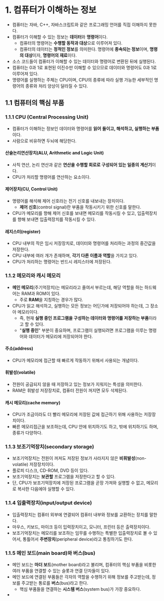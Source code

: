 # 1. 컴퓨터가 이해하는 정보
- 컴퓨터는 자바, C++, 자바스크립트와 같은 프로그래밍 언어를 직접 이해하지 못한다.
- 컴퓨터가 이해할 수 있는 정보는 **데이터**와 **명령어**이다.
	- 컴퓨터의 명령어는 **수행할 동작과 대상**으로 이루어져 있다.
	- 컴퓨터의 데이터는 **정적인 정보**를 의미한다. 명령어에 **종속되는 정보**이며, **명령의 대상**이자, **명령어의 재료**이다.
- 소스 코드들이 컴퓨터가 이해할 수 있는 데이터와 명령어로 변환된 뒤에 실행된다.
- 컴퓨터는 0과 1로 표현된 이진수만 이해할 수 있으므로 데이터와 명령어도 0과 1로 이루어져 있다.
- 명령어를 실행하는 주체는 CPU이며, CPU의 종류에 따라 실행 가능한 세부적인 명령어의 종류와 처리 양상이 달라질 수 있다.

## 1.1 컴퓨터의 핵심 부품
### 1.1.1 CPU (Central Processing Unit)
- 컴퓨터가 이해하는 정보인 데이터와 명령어를 **읽어 들이고, 해석하고, 실행하는 부품**이다.
- 사람으로 비유하면 두뇌에 해당한다.

#### 산술논리연산장치(ALU, Arithmetic and Logic Unit)
- 사칙 연산, 논리 연산과 같은 **연산을 수행할 회로로 구성되어 있는 일종의 계산기**이다.
- CPU가 처리할 명령어를 연산하는 요소이다.

#### 제어장치(CU, Control Unit)
- 명령어를 해석해 제어 신호라는 전기 신호를 내보내는 장치이다.
	- **제어 신호**(control signal)란 부품을 작동시키기 위한 신호를 말한다.
- CPU가 메모리를 향해 제어 신호를 보내면 메모리를 작동시킬 수 있고, 입출력장치를 향해 보내면 입출력장치를 작동시킬 수 있다.

#### 레지스터(register)
- CPU 내부의 작은 임시 저장장치로, 데이터와 명령어를 처리하는 과정의 중간값을 저장한다.
- CPU 내부에 여러 개가 존재하며, **각기 다른 이름과 역할**을 가지고 있다.
- CPU가 처리하는 명령어는 반드시 레지스터에 저장된다.

### 1.1.2 메모리와 캐시 메모리
- **메인 메모리**(주기억장치)는 메모리라고 줄여서 부르는데, 해당 역할을 하는 하드웨어는 RAM과 ROM이 있다.
	- 주로 **RAM**을 지칭하는 경우가 많다.
- CPU가 읽고 해석하고, 실행하는 모든 정보는 어딘가에 저장되어야 하는데, 그 장소아 메모리이다.
	- 즉, 현재 **실행 중인 프로그램을 구성하는 데이터와 명령어를 저장하는 부품**이라고 할 수 있다.
	- "**실행 중인**" 부분이 중요하며, 프로그램이 실행되려면 프로그램을 이루는 명령어와 데이터가 메모리에 저장되어야 한다.

#### 주소(address)
- CPU가 메모리에 접근할 때 빠르게 작동하기 위해서 사용되는 개념이다.

#### 휘발성(volatile)
- 전원이 공급되지 않을 때 저장하고 있는 정보가 지워지는 특성을 의미한다.
- RAM은 휘발성 저장장치로, 컴퓨터 전원이 꺼지면 모두 삭제된다.

#### 캐시 메모리(cache memory)
- CPU가 조금이라도 더 빨리 메모리에 저장된 값에 접근하기 위해 사용하는 저장장치이다.
- 빠른 메모리접근을 보조하는데, CPU 안에 위치하기도 하고, 밖에 위치하기도 하며, 종류가 다양하다.

### 1.1.3 보조기억장치(secondary storage)
- 보조기억장치는 전원이 꺼져도 저장된 정보가 사라지지 않은 **비휘발성**(non-volatile) 저장장치이다.
- 플로피 디스크, CD-ROM, DVD 등이 있다.
- 보조기억장치는 **보관할** 프로그램을 저장한다고 할 수 있다.
- 단, CPU가 보조기억장치에 저장된 프로그램을 곧장 가져와 실행할 수 없고, 메모리로 복사한 다음에야 실행할 수 있다.

### 1.1.4 입출력장치(input/output device)
- 입출력장치는 컴퓨터 외부에 연결되어 컴퓨터 내부와 정보를 교환하는 장치를 말한다.
- 마우스, 키보드, 마이크 등이 입력장치이고, 모니터, 프린터 등은 출력장치이다.
- 보조기억장치는 메모리를 보조하는 임무를 수행하는 특별한 입출력장치로 볼 수 있어서, 통틀어서 **주변장치**(peripheral device)라고 통칭하기도 한다.

### 1.1.5 메인 보드(main board)와 버스(bus)
- 메인 보드는 **마더 보드**(mother board)라고 불리며, 컴퓨터의 핵심 부품을 비롯한 여러 부품을 연결할 수 있는 슬롯과 연결 단자들이 있다.
- 메인 보드에 연결된 부품들은 각자의 역할을 수행하기 위해 정보를 주고받는데, 정보를 주고받는 통로를 **버스**(bus)라고 한다.
	- 핵심 부품들을 연결하는 **시스템 버스**(system bus)가 가장 중요하다.
- 
